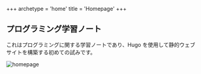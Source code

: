 +++
archetype = 'home'
title = 'Homepage'
+++

## プログラミング学習ノート

これはプログラミングに関する学習ノートであり、Hugo を使用して静的ウェブサイトを構築する初めての試みです。

![homepage](/images/homepage.gif)
